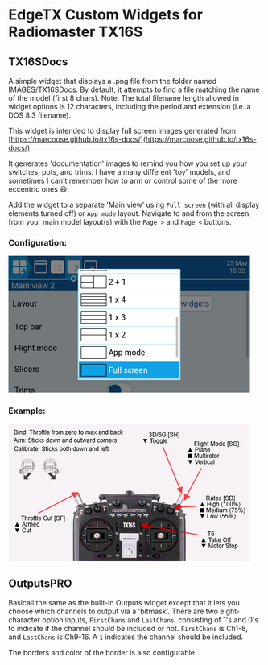 # EdgeTX Custom Widgets for Radiomaster TX16S

## TX16SDocs
A simple widget that displays a .png file from the folder named IMAGES/TX16SDocs.
By default, it attempts to find a file matching the name of the model (first 8 chars).
Note: The total filename length allowed in widget options is 12 characters, including
the period and extension (i.e. a DOS 8.3 filename).

This widget is intended to display full screen images generated from
[https://marcoose.github.io/tx16s-docs/](https://marcoose.github.io/tx16s-docs/)

It generates 'documentation' images to remind you how you set up your
switches, pots, and trims.  I have a many different 'toy' models, and sometimes
I can't remember how to arm or control some of the more eccentric ones :laughing:.

Add the widget to a separate 'Main view' using `Full screen` (with all display
elements turned off) or `App mode` layout.  Navigate to and from the screen
from your main model layout(s) with the `Page >` and `Page <` buttons.

### Configuration:
![Configuration screenshot](https://github.com/marcoose/edgetx-tx16s-widgets/blob/main/Docs/widget-config.png)

### Example:
![Example screenshot](https://github.com/marcoose/edgetx-tx16s-widgets/blob/main/Docs/example-docs-screen.png)


## OutputsPRO
Basicall the same as the built-in Outputs widget except that it lets you choose which channels
to output via a 'bitmask'.  There are two eight-character option inputs, `FirstChans`
and `LastChans`, consisting of 1's and 0's to indicate if the channel should be
included or not.  `FirstChans` is Ch1-8, and `LastChans` is Ch9-16.  A `1` indicates
the channel should be included.

The borders and color of the border is also configurable.